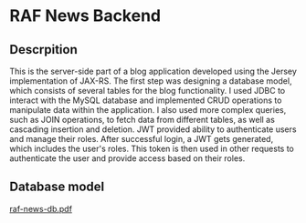 # RAF News Backend

## Descrpition
This is the server-side part of a blog application developed using the Jersey implementation of JAX-RS. The first step was designing a database model, which consists of several tables for the blog functionality. I used JDBC to interact with the MySQL database and implemented CRUD operations to manipulate data within the application. I also used more complex queries, such as JOIN operations, to fetch data from different tables, as well as cascading insertion and deletion. JWT provided ability to authenticate users and manage their roles. After successful login, a JWT gets generated, which includes the user's roles. This token is then used in other requests to authenticate the user and provide access based on their roles.

## Database model
[raf-news-db.pdf](https://github.com/lukamilo99/raf-news-back/files/11735792/raf-news-db.pdf)


